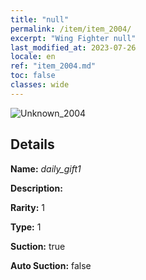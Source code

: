 ```yaml
---
title: "null"
permalink: /item/item_2004/
excerpt: "Wing Fighter null"
last_modified_at: 2023-07-26
locale: en
ref: "item_2004.md"
toc: false
classes: wide
---
```



 ![Unknown_2004](/images/item/daily_gift1_p.png)



## Details

 **Name:** *daily_gift1* 

 **Description:** 

 **Rarity:** 1 

 **Type:** 1 

 **Suction:** true 

 **Auto Suction:** false 


